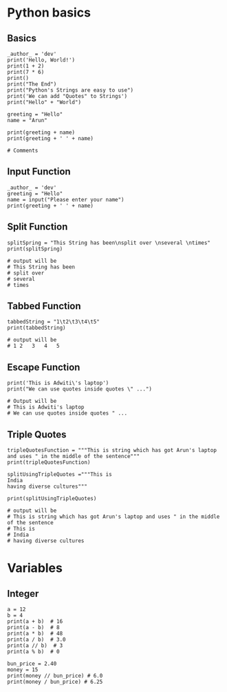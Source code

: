 # Python basics 

## Basics

    _author_ = 'dev'
    print('Hello, World!')
    print(1 + 2)
    print(7 * 6)
    print()
    print("The End")
    print("Python's Strings are easy to use")
    print('We can add "Quotes" to Strings')
    print("Hello" + "World")
    
    greeting = "Hello"
    name = "Arun"
    
    print(greeting + name)
    print(greeting + ' ' + name)
    
    # Comments

## Input Function

    _author_ = 'dev'
    greeting = "Hello"
    name = input("Please enter your name")
    print(greeting + ' ' + name)

## Split Function

    splitSpring = "This String has been\nsplit over \nseveral \ntimes"
    print(splitSpring)
    
    # output will be
    # This String has been
    # split over
    # several
    # times

## Tabbed Function

    tabbedString = "1\t2\t3\t4\t5"
    print(tabbedString)
    
    # output will be
    # 1	2	3	4	5

## Escape Function

    print('This is Adwiti\'s laptop')
    print("We can use quotes inside quotes \" ...")
    
    # Output will be
    # This is Adwiti's laptop
    # We can use quotes inside quotes " ...
   
## Triple Quotes

    tripleQuotesFunction = """This is string which has got Arun's laptop and uses " in the middle of the sentence"""
    print(tripleQuotesFunction)
    
    splitUsingTripleQuotes ="""This is
    India
    having diverse cultures"""
    
    print(splitUsingTripleQuotes)
    
    # output will be
    # This is string which has got Arun's laptop and uses " in the middle of the sentence
    # This is
    # India
    # having diverse cultures

# Variables

## Integer

    a = 12
    b = 4
    print(a + b)  # 16
    print(a - b)  # 8
    print(a * b)  # 48
    print(a / b)  # 3.0
    print(a // b)  # 3
    print(a % b)  # 0
    
    bun_price = 2.40
    money = 15
    print(money // bun_price) # 6.0
    print(money / bun_price) # 6.25
    
